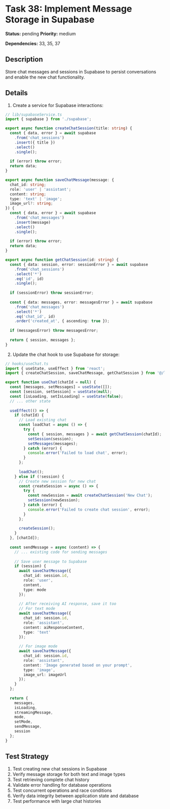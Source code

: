 # Task 38: Implement Message Storage in Supabase

**Status:** pending
**Priority:** medium

**Dependencies:** 33, 35, 37

## Description
Store chat messages and sessions in Supabase to persist conversations and enable the new chat functionality.

## Details
1. Create a service for Supabase interactions:
```typescript
// lib/supabaseService.ts
import { supabase } from './supabase';

export async function createChatSession(title: string) {
  const { data, error } = await supabase
    .from('chat_sessions')
    .insert({ title })
    .select()
    .single();
    
  if (error) throw error;
  return data;
}

export async function saveChatMessage(message: {
  chat_id: string;
  role: 'user' | 'assistant';
  content: string;
  type: 'text' | 'image';
  image_url?: string;
}) {
  const { data, error } = await supabase
    .from('chat_messages')
    .insert(message)
    .select()
    .single();
    
  if (error) throw error;
  return data;
}

export async function getChatSession(id: string) {
  const { data: session, error: sessionError } = await supabase
    .from('chat_sessions')
    .select('*')
    .eq('id', id)
    .single();
    
  if (sessionError) throw sessionError;
  
  const { data: messages, error: messagesError } = await supabase
    .from('chat_messages')
    .select('*')
    .eq('chat_id', id)
    .order('created_at', { ascending: true });
    
  if (messagesError) throw messagesError;
  
  return { session, messages };
}
```
2. Update the chat hook to use Supabase for storage:
```typescript
// hooks/useChat.ts
import { useState, useEffect } from 'react';
import { createChatSession, saveChatMessage, getChatSession } from '@/lib/supabaseService';

export function useChat(chatId = null) {
  const [messages, setMessages] = useState([]);
  const [session, setSession] = useState(null);
  const [isLoading, setIsLoading] = useState(false);
  // ... other state
  
  useEffect(() => {
    if (chatId) {
      // Load existing chat
      const loadChat = async () => {
        try {
          const { session, messages } = await getChatSession(chatId);
          setSession(session);
          setMessages(messages);
        } catch (error) {
          console.error('Failed to load chat', error);
        }
      };
      
      loadChat();
    } else if (!session) {
      // Create new session for new chat
      const createSession = async () => {
        try {
          const newSession = await createChatSession('New Chat');
          setSession(newSession);
        } catch (error) {
          console.error('Failed to create chat session', error);
        }
      };
      
      createSession();
    }
  }, [chatId]);
  
  const sendMessage = async (content) => {
    // ... existing code for sending messages
    
    // Save user message to Supabase
    if (session) {
      await saveChatMessage({
        chat_id: session.id,
        role: 'user',
        content,
        type: mode
      });
      
      // After receiving AI response, save it too
      // For text mode
      await saveChatMessage({
        chat_id: session.id,
        role: 'assistant',
        content: aiResponseContent,
        type: 'text'
      });
      
      // For image mode
      await saveChatMessage({
        chat_id: session.id,
        role: 'assistant',
        content: 'Image generated based on your prompt',
        type: 'image',
        image_url: imageUrl
      });
    }
  };
  
  return { 
    messages, 
    isLoading, 
    streamingMessage, 
    mode, 
    setMode, 
    sendMessage,
    session
  };
}
```

## Test Strategy
1. Test creating new chat sessions in Supabase
2. Verify message storage for both text and image types
3. Test retrieving complete chat history
4. Validate error handling for database operations
5. Test concurrent operations and race conditions
6. Verify data integrity between application state and database
7. Test performance with large chat histories

